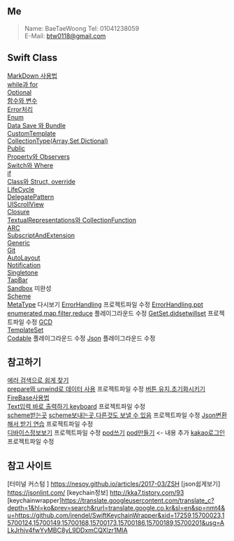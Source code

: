## Me
>Name: BaeTaeWoong
>Tel: 01041238059   
>E-Mail: btw0118@gmail.com     

## Swift Class
[MarkDown 사용법](./MD/MarkdownUse.md)   
[while과 for](./MD/WhileAndFor.md)   
[Optional](./MD/Optional.md)   
[함수와 변수](./MD/FuncAndLetVar.md)   
[Error처리](./MD/Error.md)   
[Enum](./MD/Enum.md)    
[Data Save 와 Bundle](./MD/DataSave.md)   
[CustomTemplate](./MD/CustomTemplate.md)   
[CollectionType(Array,Set,Dictional)](./MD/CollectionType.md)   
[Public](./MD/public.md)   
[Property와 Observers](./MD/property.md)   
[Switch와 Where](./MD/switch.md)   
[if](./MD/if.md)   
[Class와 Struct, override](./MD/ClassesAndStructures.md)   
[LifeCycle](./MD/ApplicationLifeCycle.md)   
[DelegatePattern](./MD/DelegatePattern.md)   
[UIScrollView](./MD/UIScrollView.md)      
[Closure](./MD/Closure.md)   
[TextualRepresentations와 CollectionFunction](./MD/TextualRepresentationsAndCollectionFunction.md)      
[ARC](./MD/ARC.md)   
[SubscriptAndExtension](./MD/SubscriptAndExtension.md)      
[Generic](./MD/Generic.md)      
[Git](./MD/Git.md)   
[AutoLayout](./MD/AutoLayout.md)   
[Notification](./MD/Notification.md)    
[Singletone](./MD/SingletonePattern.md)   
[TapBar](./MD/TapBar.md)   
[Sandbox](./MD/Sandbox.md) 미완성  
[Scheme](./MD/Scheme.md)   
[MetaType](./MD/MetaType.md)   다시보기
[ErrorHandling](./Class/ErrorHandling/ErrorHandling.xcodeproj) 프로젝트파일 수정
[ErrorHandling.ppt](./ppt/ErrorHandling.key)   
[enumerated,map,filter,reduce](./Class/highOrderTest.playground)     플레이그라운드 수정
[GetSet,didsetwillset](./Class/GetSet/GetSet.xcodeproj)    프로젝트파일 수정
[GCD](./MD/GCD.md)   
[TemplateSet](./MD/TemplateSet.md)   
[Codable](./Class/codableAndJson/CodableExample.playground)   플레이그라운드 수정
[Json](./Class/codableAndJson/JSONSerialization.playground) 플레이그라운드 수정

## 참고하기
[에러 검색으로 쉽게 찾기](./ppt/Error.pdf)   
[prepare와 unwind로 데이터 사용](./Class/Unwind/Unwind.xcodeproj)    프로젝트파일 수정
[버튼 유지,초기화시키기](./img/button.png)   
[FireBase사용법](./Class/firebase/FireBaseTest2/FireBaseTest2.xcworkspace)   
[Text입력 바로 출력하기,keyboard](./Class/SlackAddWorkspacesUI_Starter/SlackAddWorkspacesUI.xcodeproj) 프로젝트파일 수정   
[scheme받는곳](./Class/Scheme/Inscheme/ClassTest.xcodeproj) [scheme보내는곳,다른것도 보낼 수 있음](./Class/Scheme/URLscheme/URLScheme.xcodeproj)   프로젝트파일 수정
[Json변환해서 받기 연습](./Class/JsonTest/JsonTest.xcodeproj) 프로젝트파일 수정   
[디바이스정보보기](./Class/UIDeviceExample/UIDeviceExample.xcodeproj)   프로젝트파일 수정
[pod쓰기](./Class/podinstall/podwriting.png)  [pod만들기](./Class/podinstall/podmake.png)   <- 내용 추가
[kakao로그인](./Class/kakaoLogin/test/test.xcodeproj)      프로젝트파일 수정

## 참고 사이트
[터미널 커스텀 ] https://nesoy.github.io/articles/2017-03/ZSH
[json쉽게보기] https://jsonlint.com/ 
[keychain정보] http://kka7.tistory.com/93
[keychainwrapper]https://translate.googleusercontent.com/translate_c?depth=1&hl=ko&prev=search&rurl=translate.google.co.kr&sl=en&sp=nmt4&u=https://github.com/jrendel/SwiftKeychainWrapper&xid=17259,15700023,15700124,15700149,15700168,15700173,15700186,15700189,15700201&usg=ALkJrhjv4fwYvMBC8yL9DDxmCQXlzr1MIA 
